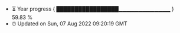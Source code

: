 - ⏳ Year progress { █████████████████▁▁▁▁▁▁▁▁▁▁▁▁▁ } 59.83 %
- ⏰ Updated on Sun, 07 Aug 2022 09:20:19 GMT

